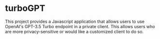 # turboGPT
This project provides a Javascript application that allows users to use OpenAI's GPT-3.5 Turbo endpoint in a private client. This allows users who are more privacy-sensitive or would like a customized client to do so.
